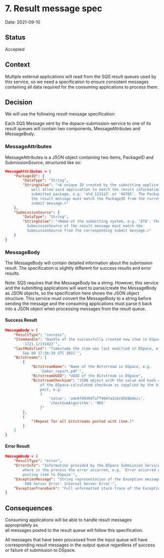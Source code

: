 # 7. Result message spec

Date: 2021-09-10

## Status

Accepted

## Context

Multiple external applications will read from the SQS result queues used by this
service, so we need a specification to ensure consistent messages containing
all data required for the consuming applications to process them.

## Decision

We will use the following result message specification:

Each SQS Message sent by the dspace-submission-service to one of its result
queues will contain two components, MessageAttributes and MessageBody.

### MessageAttributes

MessageAttributes is a JSON object containing two items, PackageID and
SubmissionSource, structured like so:

```json
MessageAttributes = {
    "PackageID": {
        "DataType": "String",
        "StringValue": "<A unique ID created by the submitting application that
            will allow said application to match the result information to each
            submitted package, e.g. 'etd_123123' or '98765'. The PackageID of
            the result message must match the PackageID from the corresponding
            submit message.>"
    },
    "SubmissionSource": {
        "DataType": "String",
        "StringValue": "<Name of the submitting system, e.g. 'ETD'. The
          SubmissionSource of the result message must match the
          SubmissionSource from the corresponding submit message.>"
    }
}
```

### MessageBody

The MessageBody will contain detailed information about the submission result.
The specification is slightly different for success results and error results.

Note: SQS requires that the MessageBody be a string. However, this service and
the submitting applications will want to parse/create the MessageBody as JSON
objects, so the specification here shows the JSON object structure. This
service must convert the MessageBody to a string before sending
the message and the consuming applications must parse it back into a JSON
object when processing messages from the result queue.

#### Success Result

```json
MessageBody = {
    "ResultType": "success",
    "ItemHandle": "Handle of the successfully created new item in DSpace, e.g.
        '1721.1/131022'",
    "lastModified": "Timestamp the item was last modified in DSpace, e.g. 'Thu
        Sep 09 17:56:39 UTC 2021'",
    "Bitstreams": [
        {
            "BitstreamName": "Name of the Bitstream in DSpace, e.g.
                'baker_report.pdf'",
            "BitstreamUUID": "UUID of the Bitstream in DSpace",
            "BitstreamChecksum": "JSON object with the value and hash algorithm
                of the DSpace-calculated checksum as supplied by the bitstream
                post, e.g.
                {
                    'value': 'a4e0f4930dfaff904fa3c6c85b0b8ecc',
                    'checkSumAlgorithm': 'MD5'
                }"
        },
        {
            "(Repeat for all bitstreams posted with item.)"
        }
    ]
}
```

#### Error Result

```json
MessageBody = {
    "ResultType": "error",
    "ErrorInfo": "Information provided by the DSpace Submission Service about
        where in the process the error occurred, e.g. 'Error occurred while
        posting item to DSpace'",
    "ExceptionMessage": "String representation of the Exception message, e.g.
        '500 Server Error: Internal Server Error'",
    "ExceptionTraceback": "Full unformatted stack trace of the Exception"
}
```

## Consequences

Consuming applications will be able to handle result messages appropriately as  
all messages posted to the result queue will follow this specification.

All messages that have been processed from the input queue will have
corresponding result messages in the output queue regardless of success or
failure of submission to DSpace.
